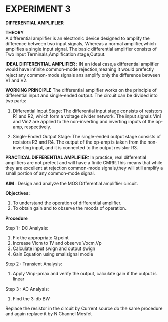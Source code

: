 # EXPERIMENT 3
 **DIFFERENTIAL AMPLIFLIER** 

**THEORY**<br/>
 A differential amplifier is an electronic device designed to amplify the difference between two input signals, Whereas a normal amplifier,which amplifies a single input signal. The basic differential amplifier consists of Two Input Terminals,Amplification stage,Output.<br/>
 
 **IDEAL DIFFERENTIAL AMPLIFIER :** IN an ideal case,a differential amplifier would have infinite common-mode rejection,meaning it would prefectly reject any common-mode signals ans amplify only the difference between V1 and V2.<br/>

**WORKING PRINCIPLE**
The differential amplifier works on the principle of differential input and single-ended output. The circuit can be divided into two parts:

1. Differential Input Stage: The differential input stage consists of resistors R1 and R2, which form a voltage divider network. The input signals Vin1 and Vin2 are applied to the non-inverting and inverting inputs of the op-amp, respectively.

2. Single-Ended Output Stage: The single-ended output stage consists of resistors R3 and R4. The output of the op-amp is taken from the non-inverting input, and it is connected to the output resistor R3.





















 **PRACTICAL DIFFERENTIAL AMPLIFIER:** In practice, real differential amplifiers are not prefect and will have a finite CMRR.This means that while they are excellent at rejection common-mode signals,they will still amplify a small portion of any common-mode signal.<br/>

**AIM** : Design and analyze the MOS Differential ampliflier circuit.

 **Objectives:**
 1. To understand the operation of differential amplifier.
 2. To obtain gain and to observe the moods of operation.

 **Procedure**<br/>

 Step 1 : DC Analysis:
 1. Fix the appropriate Q point 
 2. Increase Vicm to 1V and observe Vocm,Vp
 3. Calculate input swign and output swign
 4. Gain Equation using smallsignal modle

Step 2 : Transient Analysis:
1. Apply Vinp-pmax and verify the output, calculate gain if the output is linear

Step 3 : AC Analysis:
1. Find the 3-db BW

Replace the resistor in the circuit by Current source do the same procedure and again replace it by 
N Channel Mosfet 



    
 

